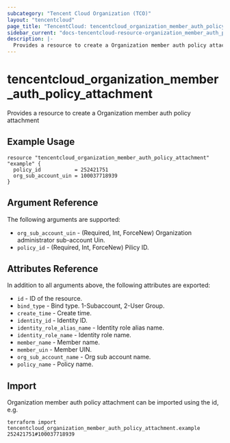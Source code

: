 ```yaml
---
subcategory: "Tencent Cloud Organization (TCO)"
layout: "tencentcloud"
page_title: "TencentCloud: tencentcloud_organization_member_auth_policy_attachment"
sidebar_current: "docs-tencentcloud-resource-organization_member_auth_policy_attachment"
description: |-
  Provides a resource to create a Organization member auth policy attachment
---
```


# tencentcloud_organization_member_auth_policy_attachment

Provides a resource to create a Organization member auth policy attachment

## Example Usage

```hcl
resource "tencentcloud_organization_member_auth_policy_attachment" "example" {
  policy_id           = 252421751
  org_sub_account_uin = 100037718939
}
```

## Argument Reference

The following arguments are supported:

* `org_sub_account_uin` - (Required, Int, ForceNew) Organization administrator sub-account Uin.
* `policy_id` - (Required, Int, ForceNew) Pilicy ID.

## Attributes Reference

In addition to all arguments above, the following attributes are exported:

* `id` - ID of the resource.
* `bind_type` - Bind type. 1-Subaccount, 2-User Group.
* `create_time` - Create time.
* `identity_id` - Identity ID.
* `identity_role_alias_name` - Identity role alias name.
* `identity_role_name` - Identity role name.
* `member_name` - Member name.
* `member_uin` - Member UIN.
* `org_sub_account_name` - Org sub account name.
* `policy_name` - Policy name.



## Import

Organization member auth policy attachment can be imported using the id, e.g.

```
terraform import tencentcloud_organization_member_auth_policy_attachment.example 252421751#100037718939
```

